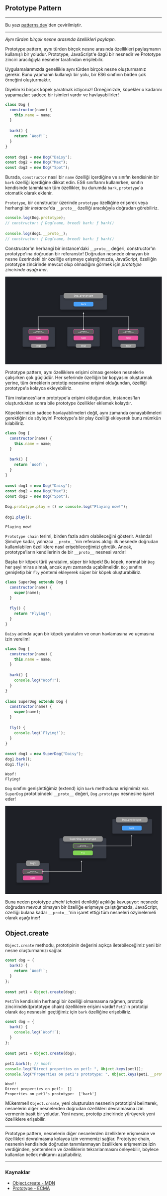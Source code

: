 ## Prototype Pattern

---

Bu yazı [patterns.dev](https://www.patterns.dev/posts/prototype-pattern/)'den çevirilmiştir.

---

*Aynı türden birçok nesne arasında özellikleri paylaşın.*

Prototype pattern, aynı türden birçok nesne arasında özellikleri paylaşmanın kullanışlı bir yoludur. Prototype, JavaScript'e özgü bir nesnedir ve Prototype zinciri aracılığıyla nesneler tarafından erişilebilir.

Uygulamalarımızda genellikle aynı türden birçok nesne oluşturmamız gerekir. Bunu yapmanın kullanışlı bir yolu, bir ES6 sınıfının birden çok örneğini oluşturmaktır.

Diyelim ki birçok köpek yaratmak istiyoruz! Örneğimizde, köpekler o kadarını yapamazlar: sadece bir isimleri vardır ve havlayabilirler!

```js
class Dog {
  constructor(name) {
    this.name = name;
  }

  bark() {
    return `Woof!`;
  }
}

const dog1 = new Dog("Daisy");
const dog2 = new Dog("Max");
const dog3 = new Dog("Spot");
```

Burada, `constructor` nasıl bir `name` özelliği içerdiğine ve sınıfın kendisinin bir `bark` özelliği içerdiğine dikkat edin. ES6 sınıflarını kullanırken, sınıfın kendisinde tanımlanan tüm özellikler, bu durumda `bark`, `prototype`'a otomatik olarak eklenir.

`Prototype`, bir constructor üzerinde `prototype` özelliğine erişerek veya herhangi bir *instance*'da `__proto__` özelliği aracılığıyla doğrudan görebiliriz.

```js
console.log(Dog.prototype);
// constructor: ƒ Dog(name, breed) bark: ƒ bark()

console.log(dog1.__proto__);
// constructor: ƒ Dog(name, breed) bark: ƒ bark()
```

Constructor'ın herhangi bir instance'daki `__proto__` değeri, constructor'ın prototype'ına doğrudan bir referanstır! Doğrudan nesnede olmayan bir nesne üzerindeki bir özelliğe erişmeye çalıştığımızda, JavaScript, özelliğin prototype zincirinde mevcut olup olmadığını görmek için *prototype zincirinde aşağı iner*.

![Prototype Pattern](./assets/prototype-pattern-1.png)

Prototype pattern, aynı özelliklere erişimi olması gereken nesnelerle çalışırken çok güçlüdür. Her seferinde özelliğin bir kopyasını oluşturmak yerine, tüm örneklerin prototip nesnesine erişimi olduğundan, özelliği prototype'a kolayca ekleyebiliriz.

Tüm instances'ların prototype'a erişimi olduğundan, instances'ları oluşturduktan sonra bile prototype özellikler eklemek kolaydır.

Köpeklerimizin sadece havlayabilmeleri değil, aynı zamanda oynayabilmeleri gerektiğini de söyleyin! Prototype'a bir play özelliği ekleyerek bunu mümkün kılabiliriz.

```js
class Dog {
  constructor(name) {
    this.name = name;
  }

  bark() {
    return `Woof!`;
  }
}

const dog1 = new Dog("Daisy");
const dog2 = new Dog("Max");
const dog3 = new Dog("Spot");

Dog.prototype.play = () => console.log("Playing now!");

dog1.play();	
```

```console
Playing now! 
```

`Prototype chain` terimi, birden fazla adım olabileceğini gösterir. Aslında! Şimdiye kadar, yalnızca `__proto__`'nin referans aldığı ilk nesnede doğrudan kullanılabilen özelliklere nasıl erişebileceğimizi gördük. Ancak, prototype'ların kendilerinin de bir `__proto__` nesnesi vardır!

Başka bir köpek türü yaratalım, süper bir köpek! Bu köpek, normal bir `Dog` her şeyi miras almalı, ancak aynı zamanda uçabilmelidir. `Dog` sınıfını genişletip bir `fly` yöntemi ekleyerek süper bir köpek oluşturabiliriz.

```js
class SuperDog extends Dog {
  constructor(name) {
    super(name);
  }

  fly() {
    return "Flying!";
  }
}
```

`Daisy` adında uçan bir köpek yaratalım ve onun havlamasına ve uçmasına izin verelim!

```js
class Dog {
  constructor(name) {
    this.name = name;
  }

  bark() {
    console.log("Woof!");
  }
}

class SuperDog extends Dog {
  constructor(name) {
    super(name);
  }

  fly() {
    console.log(`Flying!`);
  }
}

const dog1 = new SuperDog("Daisy");
dog1.bark();
dog1.fly();
```

```console
Woof! 
Flying! 
```

`Dog` sınıfını genişlettiğimiz (extend) için `bark` methoduna erişimimiz var. `SuperDog` prototipindeki `__proto__` değeri, `Dog.prototype` nesnesine işaret eder!

![Prototype Pattern](./assets/prototype-pattern-2.png)

Buna neden prototype *zinciri* (*chain*) denildiği açıklığa kavuşuyor: nesnede doğrudan mevcut olmayan bir özelliğe erişmeye çalıştığımızda, JavaScript, özelliği bulana kadar `__proto__`'nin işaret ettiği tüm nesneleri özyinelemeli olarak aşağı iner!

## Object.create

`Object.create` methodu, prototipinin değerini açıkça iletebileceğimiz yeni bir nesne oluşturmamızı sağlar.

```js	
const dog = {
  bark() {
    return `Woof!`;
  }
};

const pet1 = Object.create(dog);
```

`Pet1`'in kendisinin herhangi bir özelliği olmamasına rağmen, prototip zincirindeki(prototype chain) özelliklere erişimi vardır! `Pet1`'in prototipi olarak `dog` nesnesini geçtiğimiz için `bark` özelliğine erişebiliriz.

```js
const dog = {
  bark() {
    console.log(`Woof!`);
  }
};

const pet1 = Object.create(dog);

pet1.bark(); // Woof!
console.log("Direct properties on pet1: ", Object.keys(pet1));
console.log("Properties on pet1's prototype: ", Object.keys(pet1.__proto__));
```

```console
Woof!
Direct properties on pet1:  []
Properties on pet1's prototype:  ['bark']
```

Mükemmel! `Object.create`, yeni oluşturulan nesnenin prototipini belirterek, nesnelerin diğer nesnelerden doğrudan özellikleri devralmasına izin vermenin basit bir yoludur. Yeni nesne, prototip zincirinde yürüyerek yeni özelliklere erişebilir.

---

Prototype pattern, nesnelerin diğer nesnelerden özelliklere erişmesine ve özellikleri devralmasına kolayca izin vermemizi sağlar. Prototype chain, nesnenin kendisinde doğrudan tanımlanmayan özelliklere erişmemize izin verdiğinden, yöntemlerin ve özelliklerin tekrarlanmasını önleyebilir, böylece kullanılan bellek miktarını azaltabiliriz.

---

### Kaynaklar

* [Object.create - MDN](https://developer.mozilla.org/en-US/docs/Web/JavaScript/Reference/Global_Objects/Object/create)
* [Prototype - ECMA](https://262.ecma-international.org/5.1/#sec-4.3.5)